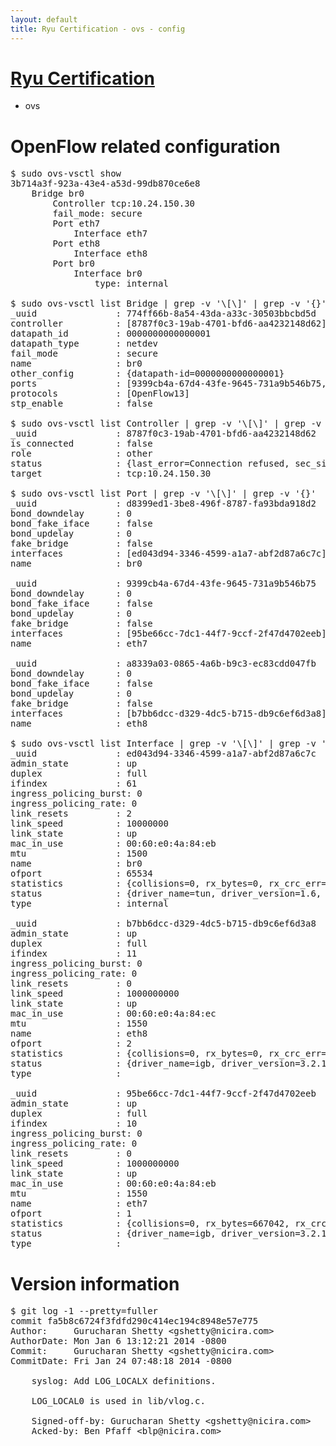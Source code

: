 ```yaml
---
layout: default
title: Ryu Certification - ovs - config
---
```

# [Ryu Certification](http://osrg.github.io/ryu/certification.html)
* ovs 

# OpenFlow related configuration
<pre>
$ sudo ovs-vsctl show
3b714a3f-923a-43e4-a53d-99db870ce6e8
    Bridge br0
        Controller tcp:10.24.150.30
        fail_mode: secure
        Port eth7
            Interface eth7
        Port eth8
            Interface eth8
        Port br0
            Interface br0
                type: internal

$ sudo ovs-vsctl list Bridge | grep -v '\[\]' | grep -v '{}'
_uuid               : 774ff66b-8a54-43da-a33c-30503bbcbd5d
controller          : [8787f0c3-19ab-4701-bfd6-aa4232148d62]
datapath_id         : 0000000000000001
datapath_type       : netdev
fail_mode           : secure
name                : br0
other_config        : {datapath-id=0000000000000001}
ports               : [9399cb4a-67d4-43fe-9645-731a9b546b75, a8339a03-0865-4a6b-b9c3-ec83cdd047fb, d8399ed1-3be8-496f-8787-fa93bda918d2]
protocols           : [OpenFlow13]
stp_enable          : false

$ sudo ovs-vsctl list Controller | grep -v '\[\]' | grep -v '{}'
_uuid               : 8787f0c3-19ab-4701-bfd6-aa4232148d62
is_connected        : false
role                : other
status              : {last_error=Connection refused, sec_since_connect=296, sec_since_disconnect=1, state=BACKOFF}
target              : tcp:10.24.150.30

$ sudo ovs-vsctl list Port | grep -v '\[\]' | grep -v '{}'
_uuid               : d8399ed1-3be8-496f-8787-fa93bda918d2
bond_downdelay      : 0
bond_fake_iface     : false
bond_updelay        : 0
fake_bridge         : false
interfaces          : [ed043d94-3346-4599-a1a7-abf2d87a6c7c]
name                : br0

_uuid               : 9399cb4a-67d4-43fe-9645-731a9b546b75
bond_downdelay      : 0
bond_fake_iface     : false
bond_updelay        : 0
fake_bridge         : false
interfaces          : [95be66cc-7dc1-44f7-9ccf-2f47d4702eeb]
name                : eth7

_uuid               : a8339a03-0865-4a6b-b9c3-ec83cdd047fb
bond_downdelay      : 0
bond_fake_iface     : false
bond_updelay        : 0
fake_bridge         : false
interfaces          : [b7bb6dcc-d329-4dc5-b715-db9c6ef6d3a8]
name                : eth8

$ sudo ovs-vsctl list Interface | grep -v '\[\]' | grep -v '{}'
_uuid               : ed043d94-3346-4599-a1a7-abf2d87a6c7c
admin_state         : up
duplex              : full
ifindex             : 61
ingress_policing_burst: 0
ingress_policing_rate: 0
link_resets         : 2
link_speed          : 10000000
link_state          : up
mac_in_use          : 00:60:e0:4a:84:eb
mtu                 : 1500
name                : br0
ofport              : 65534
statistics          : {collisions=0, rx_bytes=0, rx_crc_err=0, rx_dropped=0, rx_errors=0, rx_frame_err=0, rx_over_err=0, rx_packets=0, tx_bytes=0, tx_dropped=0, tx_errors=0, tx_packets=0}
status              : {driver_name=tun, driver_version=1.6, firmware_version=N/A}
type                : internal

_uuid               : b7bb6dcc-d329-4dc5-b715-db9c6ef6d3a8
admin_state         : up
duplex              : full
ifindex             : 11
ingress_policing_burst: 0
ingress_policing_rate: 0
link_resets         : 0
link_speed          : 1000000000
link_state          : up
mac_in_use          : 00:60:e0:4a:84:ec
mtu                 : 1550
name                : eth8
ofport              : 2
statistics          : {collisions=0, rx_bytes=0, rx_crc_err=0, rx_dropped=0, rx_errors=0, rx_frame_err=0, rx_over_err=0, rx_packets=0, tx_bytes=177746, tx_dropped=0, tx_errors=0, tx_packets=1894}
status              : {driver_name=igb, driver_version=3.2.10-k, firmware_version=3.10-0}
type                : 

_uuid               : 95be66cc-7dc1-44f7-9ccf-2f47d4702eeb
admin_state         : up
duplex              : full
ifindex             : 10
ingress_policing_burst: 0
ingress_policing_rate: 0
link_resets         : 0
link_speed          : 1000000000
link_state          : up
mac_in_use          : 00:60:e0:4a:84:eb
mtu                 : 1550
name                : eth7
ofport              : 1
statistics          : {collisions=0, rx_bytes=667042, rx_crc_err=0, rx_dropped=0, rx_errors=0, rx_frame_err=0, rx_over_err=0, rx_packets=6727, tx_bytes=0, tx_dropped=0, tx_errors=0, tx_packets=0}
status              : {driver_name=igb, driver_version=3.2.10-k, firmware_version=3.10-0}
type                : 
</pre>

# Version information
<pre>
$ git log -1 --pretty=fuller
commit fa5b8c6724f3fdfd290c414ec194c8948e57e775
Author:     Gurucharan Shetty &lt;gshetty@nicira.com&gt;
AuthorDate: Mon Jan 6 13:12:21 2014 -0800
Commit:     Gurucharan Shetty &lt;gshetty@nicira.com&gt;
CommitDate: Fri Jan 24 07:48:18 2014 -0800

    syslog: Add LOG_LOCALX definitions.
    
    LOG_LOCAL0 is used in lib/vlog.c.
    
    Signed-off-by: Gurucharan Shetty &lt;gshetty@nicira.com&gt;
    Acked-by: Ben Pfaff &lt;blp@nicira.com&gt;
</pre>
